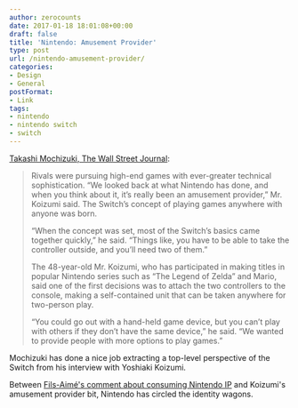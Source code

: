 ```yaml
---
author: zerocounts
date: 2017-01-18 18:01:08+00:00
draft: false
title: 'Nintendo: Amusement Provider'
type: post
url: /nintendo-amusement-provider/
categories:
- Design
- General
postFormat:
- Link
tags:
- nintendo
- nintendo switch
- switch
---
```


[Takashi Mochizuki, The Wall Street Journal](http://www.wsj.com/articles/nintendo-to-gamers-try-staring-at-each-other-not-the-screen-1484560118):


<blockquote>Rivals were pursuing high-end games with ever-greater technical sophistication. “We looked back at what Nintendo has done, and when you think about it, it’s really been an amusement provider,” Mr. Koizumi said. The Switch’s concept of playing games anywhere with anyone was born.

“When the concept was set, most of the Switch’s basics came together quickly,” he said. “Things like, you have to be able to take the controller outside, and you’ll need two of them.”

The 48-year-old Mr. Koizumi, who has participated in making titles in popular Nintendo series such as “The Legend of Zelda” and Mario, said one of the first decisions was to attach the two controllers to the console, making a self-contained unit that can be taken anywhere for two-person play.

“You could go out with a hand-held game device, but you can’t play with others if they don’t have the same device,” he said. “We wanted to provide people with more options to play games.”</blockquote>


Mochizuki has done a nice job extracting a top-level perspective of the Switch from his interview with Yoshiaki Koizumi.

Between [Fils-Aimé's comment about consuming Nintendo IP](https://www.zerocounts.net/2017/01/15/reggie-fils-aime-i-dont-mind-how-you-interact-with-our-ip-as-long-as-youre-interacting-with-it-every-day/) and Koizumi's amusement provider bit, Nintendo has circled the identity wagons.
